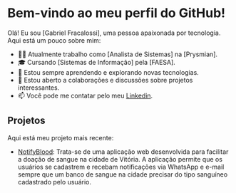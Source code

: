 # Bem-vindo ao meu perfil do GitHub!

Olá! Eu sou [Gabriel Fracalossi], uma pessoa apaixonada por tecnologia. Aqui está um pouco sobre mim:

- 👨‍💻 Atualmente trabalho como [Analista de Sistemas] na [Prysmian].
- 🎓 Cursando [Sistemas de Informação] pela [FAESA].
- 🌱 Estou sempre aprendendo e explorando novas tecnologias.
- 💬 Estou aberto a colaborações e discussões sobre projetos interessantes.
- 📫 Você pode me contatar pelo meu [Linkedin](https://www.linkedin.com/in/gabriel-fracalossi-b43311266/).

## Projetos

Aqui está meu projeto mais recente:

- [NotifyBlood](https://github.com/fracalove/NotifyBlood): Trata-se de uma aplicação web desenvolvida para facilitar a doação de sangue na cidade de Vitória. A aplicação permite que os usuários se cadastrem e recebam notificações via WhatsApp e e-mail sempre que um banco de sangue na cidade precisar do tipo sanguíneo cadastrado pelo usuário.
